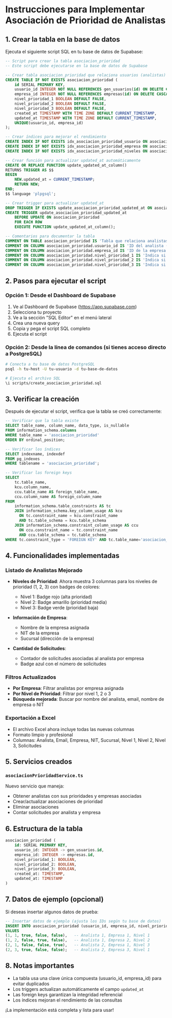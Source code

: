 # Instrucciones para Implementar Asociación de Prioridad de Analistas

## 1. Crear la tabla en la base de datos

Ejecuta el siguiente script SQL en tu base de datos de Supabase:

```sql
-- Script para crear la tabla asociacion_prioridad
-- Este script debe ejecutarse en la base de datos de Supabase

-- Crear tabla asociacion_prioridad que relaciona usuarios (analistas) con empresas y sus niveles de prioridad
CREATE TABLE IF NOT EXISTS asociacion_prioridad (
    id SERIAL PRIMARY KEY,
    usuario_id INTEGER NOT NULL REFERENCES gen_usuarios(id) ON DELETE CASCADE,
    empresa_id INTEGER NOT NULL REFERENCES empresas(id) ON DELETE CASCADE,
    nivel_prioridad_1 BOOLEAN DEFAULT FALSE,
    nivel_prioridad_2 BOOLEAN DEFAULT FALSE,
    nivel_prioridad_3 BOOLEAN DEFAULT FALSE,
    created_at TIMESTAMP WITH TIME ZONE DEFAULT CURRENT_TIMESTAMP,
    updated_at TIMESTAMP WITH TIME ZONE DEFAULT CURRENT_TIMESTAMP,
    UNIQUE(usuario_id, empresa_id)
);

-- Crear índices para mejorar el rendimiento
CREATE INDEX IF NOT EXISTS idx_asociacion_prioridad_usuario ON asociacion_prioridad(usuario_id);
CREATE INDEX IF NOT EXISTS idx_asociacion_prioridad_empresa ON asociacion_prioridad(empresa_id);
CREATE INDEX IF NOT EXISTS idx_asociacion_prioridad_niveles ON asociacion_prioridad(nivel_prioridad_1, nivel_prioridad_2, nivel_prioridad_3);

-- Crear función para actualizar updated_at automáticamente
CREATE OR REPLACE FUNCTION update_updated_at_column()
RETURNS TRIGGER AS $$
BEGIN
    NEW.updated_at = CURRENT_TIMESTAMP;
    RETURN NEW;
END;
$$ language 'plpgsql';

-- Crear trigger para actualizar updated_at
DROP TRIGGER IF EXISTS update_asociacion_prioridad_updated_at ON asociacion_prioridad;
CREATE TRIGGER update_asociacion_prioridad_updated_at
    BEFORE UPDATE ON asociacion_prioridad
    FOR EACH ROW
    EXECUTE FUNCTION update_updated_at_column();

-- Comentarios para documentar la tabla
COMMENT ON TABLE asociacion_prioridad IS 'Tabla que relaciona analistas (gen_usuarios) con empresas y define sus niveles de prioridad';
COMMENT ON COLUMN asociacion_prioridad.usuario_id IS 'ID del analista (referencia a gen_usuarios con rol_id = 4)';
COMMENT ON COLUMN asociacion_prioridad.empresa_id IS 'ID de la empresa (referencia a empresas)';
COMMENT ON COLUMN asociacion_prioridad.nivel_prioridad_1 IS 'Indica si el analista tiene prioridad nivel 1 para esta empresa';
COMMENT ON COLUMN asociacion_prioridad.nivel_prioridad_2 IS 'Indica si el analista tiene prioridad nivel 2 para esta empresa';
COMMENT ON COLUMN asociacion_prioridad.nivel_prioridad_3 IS 'Indica si el analista tiene prioridad nivel 3 para esta empresa';
```

## 2. Pasos para ejecutar el script

### Opción 1: Desde el Dashboard de Supabase
1. Ve al Dashboard de Supabase (https://app.supabase.com)
2. Selecciona tu proyecto
3. Ve a la sección "SQL Editor" en el menú lateral
4. Crea una nueva query
5. Copia y pega el script SQL completo
6. Ejecuta el script

### Opción 2: Desde la línea de comandos (si tienes acceso directo a PostgreSQL)
```bash
# Conecta a tu base de datos PostgreSQL
psql -h tu-host -U tu-usuario -d tu-base-de-datos

# Ejecuta el archivo SQL
\i scripts/create_asociacion_prioridad.sql
```

## 3. Verificar la creación

Después de ejecutar el script, verifica que la tabla se creó correctamente:

```sql
-- Verificar que la tabla existe
SELECT table_name, column_name, data_type, is_nullable
FROM information_schema.columns
WHERE table_name = 'asociacion_prioridad'
ORDER BY ordinal_position;

-- Verificar los índices
SELECT indexname, indexdef
FROM pg_indexes
WHERE tablename = 'asociacion_prioridad';

-- Verificar las foreign keys
SELECT
    tc.table_name, 
    kcu.column_name, 
    ccu.table_name AS foreign_table_name,
    ccu.column_name AS foreign_column_name 
FROM 
    information_schema.table_constraints AS tc 
    JOIN information_schema.key_column_usage AS kcu
      ON tc.constraint_name = kcu.constraint_name
      AND tc.table_schema = kcu.table_schema
    JOIN information_schema.constraint_column_usage AS ccu
      ON ccu.constraint_name = tc.constraint_name
      AND ccu.table_schema = tc.table_schema
WHERE tc.constraint_type = 'FOREIGN KEY' AND tc.table_name='asociacion_prioridad';
```

## 4. Funcionalidades implementadas

### Listado de Analistas Mejorado
- **Niveles de Prioridad**: Ahora muestra 3 columnas para los niveles de prioridad (1, 2, 3) con badges de colores:
  - Nivel 1: Badge rojo (alta prioridad)
  - Nivel 2: Badge amarillo (prioridad media)  
  - Nivel 3: Badge verde (prioridad baja)

- **Información de Empresa**: 
  - Nombre de la empresa asignada
  - NIT de la empresa
  - Sucursal (dirección de la empresa)

- **Cantidad de Solicitudes**: 
  - Contador de solicitudes asociadas al analista por empresa
  - Badge azul con el número de solicitudes

### Filtros Actualizados
- **Por Empresa**: Filtrar analistas por empresa asignada
- **Por Nivel de Prioridad**: Filtrar por nivel 1, 2 o 3
- **Búsqueda mejorada**: Buscar por nombre del analista, email, nombre de empresa o NIT

### Exportación a Excel
- El archivo Excel ahora incluye todas las nuevas columnas
- Formato limpio y profesional
- Columnas: Analista, Email, Empresa, NIT, Sucursal, Nivel 1, Nivel 2, Nivel 3, Solicitudes

## 5. Servicios creados

### `asociacionPrioridadService.ts`
Nuevo servicio que maneja:
- Obtener analistas con sus prioridades y empresas asociadas
- Crear/actualizar asociaciones de prioridad
- Eliminar asociaciones
- Contar solicitudes por analista y empresa

## 6. Estructura de la tabla

```sql
asociacion_prioridad (
    id: SERIAL PRIMARY KEY,
    usuario_id: INTEGER -> gen_usuarios.id,
    empresa_id: INTEGER -> empresas.id,
    nivel_prioridad_1: BOOLEAN,
    nivel_prioridad_2: BOOLEAN,
    nivel_prioridad_3: BOOLEAN,
    created_at: TIMESTAMP,
    updated_at: TIMESTAMP
)
```

## 7. Datos de ejemplo (opcional)

Si deseas insertar algunos datos de prueba:

```sql
-- Insertar datos de ejemplo (ajusta los IDs según tu base de datos)
INSERT INTO asociacion_prioridad (usuario_id, empresa_id, nivel_prioridad_1, nivel_prioridad_2, nivel_prioridad_3) 
VALUES 
(1, 1, true, false, false),   -- Analista 1, Empresa 1, Nivel 1
(1, 2, false, true, false),   -- Analista 1, Empresa 2, Nivel 2  
(2, 1, false, false, true),   -- Analista 2, Empresa 1, Nivel 3
(2, 3, true, false, false);   -- Analista 2, Empresa 3, Nivel 1
```

## 8. Notas importantes

- La tabla usa una clave única compuesta (usuario_id, empresa_id) para evitar duplicados
- Los triggers actualizan automáticamente el campo `updated_at`
- Las foreign keys garantizan la integridad referencial
- Los índices mejoran el rendimiento de las consultas

¡La implementación está completa y lista para usar!
